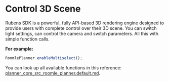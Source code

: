 # Control 3D Scene

Rubens SDK is a powerful, fully API-based 3D rendering engine designed to provide users with complete control over their 3D scene. You can switch light settings, can control the camera and switch parameters. All this with simple function calls.&#x20;

**For example:**

```typescript
RoomlePlanner.enableMultiselect();
```

You can look up all available functions in this reference: [planner\_core\_src\_roomle\_planner.default.md](../rubens-sdk-reference/classes/planner\_core\_src\_roomle\_planner.default.md "mention").
